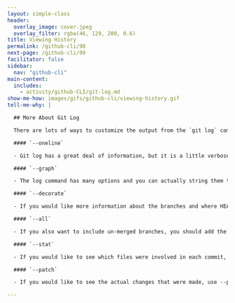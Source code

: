 ```yaml
---
layout: simple-class
header:
  overlay_image: cover.jpeg
  overlay_filter: rgba(46, 129, 200, 0.6)
title: Viewing History
permalink: /github-cli/98
next-page: /github-cli/99
facilitator: false
sidebar:
  nav: "github-cli"
main-content:
  includes:
    - activity/github-CLI/git-log.md
show-me-how: images/gifs/github-cli/viewing-history.gif
tell-me-why: |

  ## More About Git Log

  There are lots of ways to customize the output from the `git log` command. We will just explore a few, but you can find many more on the [git-scm.com](https://git-scm.com/docs/git-log) website.

  #### `--oneline`

  - Git log has a great deal of information, but it is a little verbose. If you would like to see a condensed version, add the --oneline option.

  #### `--graph`

  - The log command has many options and you can actually string them together to create a view that is most helpful for your situation. For example, you can add an ASCII graph of the branch and merge history of our project by adding the option --graph.

  #### `--decorate`

  - If you would like more information about the branches and where HEAD is located, you can add the --decorate option.

  #### `--all`

  - If you also want to include un-merged branches, you should add the option --all.

  #### `--stat`

  - If you would like to see which files were involved in each commit, use the --stat option.

  #### `--patch`

  - If you would like to see the actual changes that were made, use --patch.

---
```

